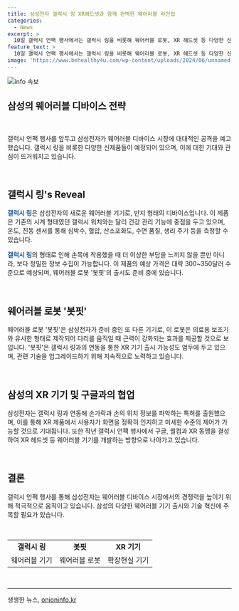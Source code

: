 ```yaml
---
title: 삼성전자 갤럭시 링 XR헤드셋과 함께 완벽한 웨어러블 라인업
categories:
  - News
excerpt: >
  10일 갤럭시 언팩 행사에서는 갤럭시 링을 비롯해 웨어러블 로봇, XR 헤드셋 등 다양한 신제품이 예상되고 있다. 갤럭시 링은 반지 형태의 웨어러블 기기로, 건강관리 기능에 중점을 둔다. 온도, 진동 센서를 통해 심박수, 혈압, 수면 품질 등을 측정하며 가격은 약 300~350달러로 예상된다. 또한, 삼성전자는 웨어러블 로봇 봇핏과 XR 기기를 연동한 제품도 준비 중이며, 갤럭시Z플립6와 갤럭시Z폴드6를 통해 폴더블폰 시장에서의 경쟁력을 강화할 예정이다.
feature_text: >
  10일 갤럭시 언팩 행사에서는 갤럭시 링을 비롯해 웨어러블 로봇, XR 헤드셋 등 다양한 신제품이 예상되고 있다. 갤럭시 링은 반지 형태의 웨어러블 기기로, 건강관리 기능에 중점을 둔다. 온도, 진동 센서를 통해 심박수, 혈압, 수면 품질 등을 측정하며 가격은 약 300~350달러로 예상된다. 또한, 삼성전자는 웨어러블 로봇 봇핏과 XR 기기를 연동한 제품도 준비 중이며, 갤럭시Z플립6와 갤럭시Z폴드6를 통해 폴더블폰 시장에서의 경쟁력을 강화할 예정이다.
image: 'https://www.behealthy4u.com/wp-content/uploads/2024/06/unnamed-file.png'
---
```


<p><img src="https://www.behealthy4u.com/wp-content/uploads/2024/06/unnamed-file.png" alt="info 속보" /></p>

<h2 data-ke-size="size26">삼성의 웨어러블 디바이스 전략</h2>

<p data-ke-size="size16">&nbsp;</p>

<p data-ke-size="size16">갤럭시 언팩 행사를 앞두고 삼성전자가 웨어러블 디바이스 시장에 대대적인 공격을 예고했습니다. 갤럭시 링을 비롯한 다양한 신제품들이 예정되어 있으며, 이에 대한 기대와 관심이 뜨거워지고 있습니다.</p>

<p data-ke-size="size16">&nbsp;</p>

<h2 data-ke-size="size23">갤럭시 링's Reveal</h2>

<p data-ke-size="size16"><b><span style="color: #1a5490;">갤럭시 링</span></b>은 삼성전자의 새로운 웨어러블 기기로, 반지 형태의 디바이스입니다. 이 제품은 기존의 시계 형태였던 갤럭시 워치와는 달리 건강 관리 기능에 중점을 두고 있으며, 온도, 진동 센서를 통해 심박수, 혈압, 산소포화도, 수면 품질, 생리 주기 등을 측정할 수 있습니다.</p>

<p data-ke-size="size16"><b><span style="color: #1a5490;">갤럭시 링</span></b>의 형태로 인해 손목에 착용했을 때 더 이상한 부담을 느끼지 않을 뿐만 아니라, 보다 정밀한 정보 수집이 가능합니다. 이 제품의 예상 가격은 대략 300~350달러 수준으로 예상되며, 웨어러블 로봇 '봇핏'의 출시도 준비 중에 있습니다.</p>

<p data-ke-size="size16">&nbsp;</p>

<h2 data-ke-size="size23">웨어러블 로봇 '봇핏'</h2>

<p data-ke-size="size16">웨어러블 로봇 '봇핏'은 삼성전자가 준비 중인 또 다른 기기로, 이 로봇은 의료용 보조기와 유사한 형태로 제작되어 다리를 움직일 때 근력이 강화되는 효과를 제공할 것으로 보입니다. '봇핏'은 갤럭시 링과의 연동을 통한 XR 기기 출시 가능성도 염두에 두고 있으며, 관련 기술을 업그레이드하기 위해 지속적으로 노력하고 있습니다.</p>

<p data-ke-size="size16">&nbsp;</p>

<h2 data-ke-size="size23">삼성의 XR 기기 및 구글과의 협업</h2>

<p data-ke-size="size16">삼성전자는 갤럭시 링과 연동해 손가락과 손의 위치 정보를 파악하는 특허를 출원했으며, 이를 통해 XR 제품에서 사용자가 화면을 정확히 인지하고 미세한 수준의 제어가 가능할 것으로 기대됩니다. 또한 작년 갤럭시 언팩 행사에서 구글, 퀄컴과 XR 동맹을 결성하여 XR 헤드셋 등 웨어러블 기기를 개발하는 방향으로 나아가고 있습니다.</p>

<p data-ke-size="size16">&nbsp;</p>

<h2 data-ke-size="size23">결론</h2>

<p data-ke-size="size16">갤럭시 언팩 행사를 통해 삼성전자는 웨어러블 디바이스 시장에서의 경쟁력을 높이기 위해 적극적으로 움직이고 있습니다. 삼성의 다양한 웨어러블 기기 출시와 기술 혁신에 주목할 필요가 있습니다.</p>

<p data-ke-size="size16">&nbsp;</p>

<table>
<tbody>
<tr>
<td style="text-align: center; height: 17px;"><b>갤럭시 링</b></td>
<td style="text-align: center; height: 17px;"><b>봇핏</b></td>
<td style="text-align: center; height: 17px;"><b>XR 기기</b></td>
</tr>
<tr>
<td style="text-align: center; height: 17px;">웨어러블 기기</td>
<td style="text-align: center; height: 17px;">웨어러블 로봇</td>
<td style="text-align: center; height: 17px;">확장현실 기기</td>
</tr>
</tbody>
</table>

<p data-ke-size="size16">&nbsp;</p>

<hr>
생생한 뉴스, <a href="https://onioninfo.kr" rel="dofollow">onioninfo.kr</a>


